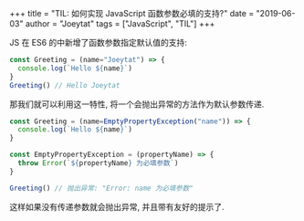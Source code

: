+++
title = "TIL: 如何实现 JavaScript 函数参数必填的支持?"
date = "2019-06-03"
author = "Joeytat"
tags = ["JavaScript", "TIL"]
+++

JS 在 ES6 的中新增了函数参数指定默认值的支持:

```js
const Greeting = (name="Joeytat") => {
  console.log(`Hello ${name}`)
}
Greeting() // Hello Joeytat
```

那我们就可以利用这一特性, 将一个会抛出异常的方法作为默认参数传递. 

```js
const Greeting = (name=EmptyPropertyException("name")) => {
  console.log(`Hello ${name}`)
}

const EmptyPropertyException = (propertyName) => {
  throw Error(`${propertyName} 为必填参数`)
}

Greeting() // 抛出异常: "Error: name 为必填参数"
```

这样如果没有传递参数就会抛出异常, 并且带有友好的提示了.
